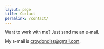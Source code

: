 ```yaml
---
layout: page
title: Contact
permalink: /contact/
---
```


Want to work with me? Just send me an e-mail.

My e-mail is [croydondias@gmail.com](mailto:croydondias@gmail.com).
